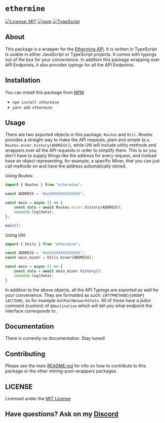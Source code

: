 # `ethermine`  

[![License: MIT](https://img.shields.io/badge/License-MIT-yellow.svg)](https://opensource.org/licenses/MIT) [![npm](https://img.shields.io/npm/v/zaida04/ethermine?color=crimson&logo=npm)](https://www.npmjs.com/package/ethermine) [![TypeScript](https://github.com/zaida04/mining-pool-wrappers/actions/workflows/quality.yml/badge.svg)](https://github.com/zaida04/mining-pool-wrappers/actions/workflows/quality.yml)

## About
This package is a wrapper for the [Ethermine API](https://ethermine.org/api/worker). It is written in TypeScript is usable in either JavaScript or TypeScript projects. It comes with typings out of the box for your convenience. In addition this package wrapping over API Endpoints, it also provides typings for all the API Endpoints. 

## Installation
You can install this package from [NPM]()

- `npm install ethermine`  
- `yarn add ethermine`

## Usage
There are two exported objects in this package. `Routes` and `Util`. Routes provides a straight way to make the API requests, plain and simple (e.x. `Routes.miner.history(ADDRESS)`), while Util will include utility methods and wrappers over all the API requests in order to simplify them. This is so you don't have to supply things like the address for every request, and instead have an object representing, for example, a specific Miner, that you can just call methods on and have the address automatically stored.

Using Routes:

```ts
import { Routes } from "ethermine";

const ADDRESS = '0xeXXXXXXXXXXXXXX';

const main = async () => {
    const data = await Routes.miner.history(ADDRESS);
    console.log(data);
};

main();

```

Using Util:
```ts
import { Utils } from "ethermine";

const ADDRESS = '0xeXXXXXXXXXXXXXX';
const main_miner = Utils.miner(ADDRESS);

const main = async () => {
    const data = await main_miner.history();
    console.log(data);
}
```

In addition to the above objects, all the API Typings are exported as well for your convenience. They are formatted as such: `{HTTPMETHOD}{GROUP}{ACTION}`, so for example `GetPoolNetworkStats`. All of these have a jsdoc comment (custom) of `@destination` which will tell you what endpoint the interface corresponds to.

## Documentation
There is currently no documentation. Stay tuned!

## Contributing
Please see the main [README.md](https://github.com/zaida04/mining-pool-wrappers) for info on how to contribute to this package or the other mining-pool-wrappers packages.

## LICENSE
Licensed under the [MIT License](https://github.com/zaida04/mining-pool-wrappers/blob/master/LICENSE)

## Have questions? Ask on my [Discord](https://discord.gg/jf66UUN)